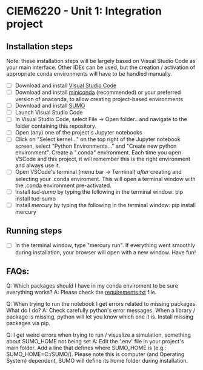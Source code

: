 # CIEM6220 - Unit 1: Integration project

## Installation steps
Note: these installation steps will be largely based on Visual Studio Code as your main interface. Other IDEs can be used, but the creation / activation of appropriate conda environments will have to be handled manually.

- [ ] Download and install [Visual Studio Code](https://code.visualstudio.com/)
- [ ] Download and install [miniconda](https://www.anaconda.com/docs/getting-started/miniconda/main) (recommended) or your preferred version of anaconda, to allow creating project-based environments
- [ ] Download and install [SUMO](https://eclipse.dev/sumo/)
- [ ] Launch Visual Studio Code
- [ ] In Visual Studio Code, select File -> Open folder.. and navigate to the folder containing this repository.
- [ ] Open (any) one of the project's Jupyter notebooks
- [ ] Click on "Select kernel..." on the top right of the Jupyter notebook screen, select "Python Environments..." and "Create new python environment". Create a ".conda" environment. Each time you open VSCode and this project, it will remember this is the right environment and always use it.
- [ ] Open VSCode's terminal (menu bar -> Terminal) *after* creating and selecting your .conda enviroment. This will open a terminal window with the .conda environment pre-activated. 
- [ ] Install *tud-sumo* by typing the following in the terminal window: pip install tud-sumo
- [ ] Install *mercury* by typing the following in the terminal window: pip install mercury

## Running steps
- [ ] In the terminal window, type "mercury run". If everything went smoothly during installation, your browser will open with a new window. Have fun!


## FAQs:
Q: Which packages should I have in my conda enviroment to be sure everything works?
A: Please check the [requirements.txt](requirements.txt) file.

Q: When trying to run the notebook I get errors related to missing packages. What do I do?
A: Check carefully python's error messages. When a library / package is missing, python will let you know which one it is. Install missing packages via pip.

Q: I get weird errors when trying to run / visualize a simulation, something about SUMO_HOME not being set
A: Edit the '.env' file in your project's main folder. Add a line that defines where SUMO_HOME is (e.g.: SUMO_HOME=C:/SUMO/). Please note this is computer (and Operating System) dependent, SUMO will define its home folder during installation.

